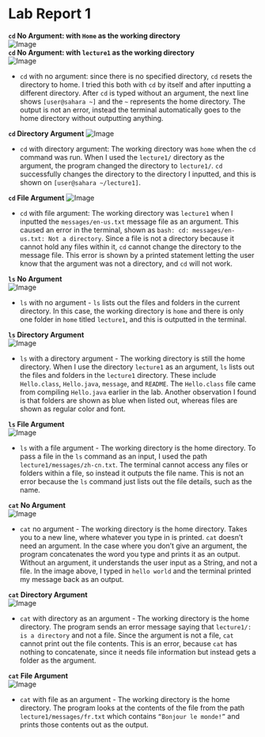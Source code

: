 # Lab Report 1  

  
**`cd` No Argument: with `Home` as the working directory**\
![Image](cdNoArg.png)  
**`cd` No Argument: with `lecture1` as the working directory**\
![Image](cdNoArg2.png)

- `cd` with no argument: since there is no specified directory, `cd` resets the directory to home. I tried this both with `cd` by itself and after inputting a different directory. After `cd` is typed without an argument, the next line shows `[user@sahara ~]` and the `~` represents the home directory. The output is not an error, instead the terminal automatically goes to the home directory without outputting anything.
  
**`cd` Directory Argument**
![Image](cdDir.png)  
- `cd` with directory argument:  The working directory was `home` when the `cd` command was run. When I used the `lecture1/` directory as the argument, the program changed the directory to `lecture1/`. `cd` successfully changes the directory to the directory I inputted, and this is shown on `[user@sahara ~/lecture1]`.  

**`cd` File Argument**
![Image](cdFile.png)  
- `cd` with file argument: The working directory was `lecture1` when I inputted the `messages/en-us.txt` message file as an argument. This caused an error in the terminal, shown as `bash: cd: messages/en-us.txt: Not a directory`. Since a file is not a directory because it cannot hold any files within it, `cd` cannot change the directory to the message file. This error is shown by a printed statement letting the user know that the argument was not a directory, and `cd` will not work.


**`ls` No Argument**  
![Image](lsNoArg.png)  

- `ls` with no argument - `ls` lists out the files and folders in the current directory. In this case, the working directory is `home` and there is only one folder in `home` titled `lecture1`, and this is outputted in the terminal.  

**`ls` Directory Argument**  
![Image](lsDir.png)  

- `ls` with a directory argument - The working directory is still the home directory. When I use the directory `lecture1` as an argument, `ls` lists out the files and folders in the `lecture1` directory. These include `Hello.class`, `Hello.java`, `message`, and `README`. The `Hello.class` file came from compiling `Hello.java` earlier in the lab. Another observation I found is that folders are shown as blue when listed out, whereas files are shown as regular color and font.  

**`ls` File Argument**  
![Image](lsFile.png) 

- `ls` with a file argument - The working directory is the home directory. To pass a file in the `ls` command as an input, I used the path `lecture1/messages/zh-cn.txt`. The terminal cannot access any files or folders within a file, so instead it outputs the file name. This is not an error because the `ls` command just lists out the file details, such as the name.


**`cat` No Argument**  
![Image](catNoArg.png)  

- `cat` no argument - The working directory is the home directory. Takes you to a new line, where whatever you type in is printed. `cat` doesn’t need an argument. In the case where you don’t give an argument, the program concatenates the word you type and prints it as an output. Without an argument, it understands the user input as a String, and not a file. In the image above, I typed in `hello world` and the terminal printed my message back as an output.

**`cat` Directory Argument**  
![Image](catDir.png)  

- `cat` with directory as an argument - The working directory is the home directory. The program sends an error message saying that `lecture1/: is a directory` and not a file. Since the argument is not a file, `cat` cannot print out the file contents. This is an error, because `cat` has nothing to concatenate, since it needs file information but instead gets a folder as the argument.  

**`cat` File Argument**  
![Image](catFile.png)  

- `cat` with file as an argument - The working directory is the home directory. The program looks at the contents of the file from the path `lecture1/messages/fr.txt` which contains `“Bonjour le monde!”` and prints those contents out as the output. 



